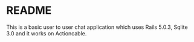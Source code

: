 # README

This is a basic user to user chat application which uses Rails 5.0.3, Sqlite 3.0 and it works on Actioncable. 
